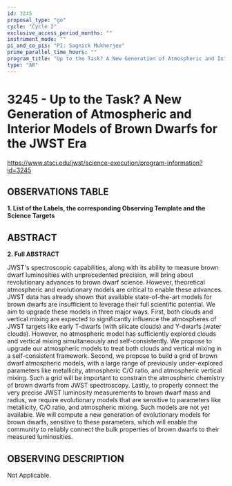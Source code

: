 ```yaml
---
id: 3245
proposal_type: "go"
cycle: "Cycle 2"
exclusive_access_period_months: ""
instrument_mode: ""
pi_and_co_pis: "PI: Sagnick Mukherjee"
prime_parallel_time_hours: ""
program_title: "Up to the Task? A New Generation of Atmospheric and Interior Models of Brown Dwarfs for the JWST Era"
type: "AR"
---
```

# 3245 - Up to the Task? A New Generation of Atmospheric and Interior Models of Brown Dwarfs for the JWST Era
https://www.stsci.edu/jwst/science-execution/program-information?id=3245
## OBSERVATIONS TABLE
**1. List of the Labels, the corresponding Observing Template and the Science Targets**

## ABSTRACT

**2. Full ABSTRACT**

JWST's spectroscopic capabilities, along with its ability to measure brown dwarf luminosities with unprecedented precision, will bring about revolutionary advances to brown dwarf science. However, theoretical atmospheric and evolutionary models are critical to enable these advances. JWST data has already shown that available state-of-the-art models for brown dwarfs are insufficient to leverage their full scientific potential. We aim to upgrade these models in three major ways. First, both clouds and vertical mixing are expected to significantly influence the atmospheres of JWST targets like early T-dwarfs (with silicate clouds) and Y-dwarfs (water clouds). However, no atmospheric model has sufficiently explored clouds and vertical mixing simultaneously and self-consistently. We propose to upgrade our atmospheric models to treat both clouds and vertical mixing in a self-consistent framework. Second, we propose to build a grid of brown dwarf atmospheric models, with a large range of previously under-explored parameters like metallicity, atmospheric C/O ratio, and atmospheric vertical mixing. Such a grid will be important to constrain the atmospheric chemistry of brown dwarfs from JWST spectroscopy. Lastly, to properly connect the very precise JWST luminosity measurements to brown dwarf mass and radius, we require evolutionary models that are sensitive to parameters like metallicity, C/O ratio, and atmospheric mixing. Such models are not yet available. We will compute a new generation of evolutionary models for brown dwarfs, sensitive to these parameters, which will enable the community to reliably connect the bulk properties of brown dwarfs to their measured luminosities.

## OBSERVING DESCRIPTION

Not Applicable.
